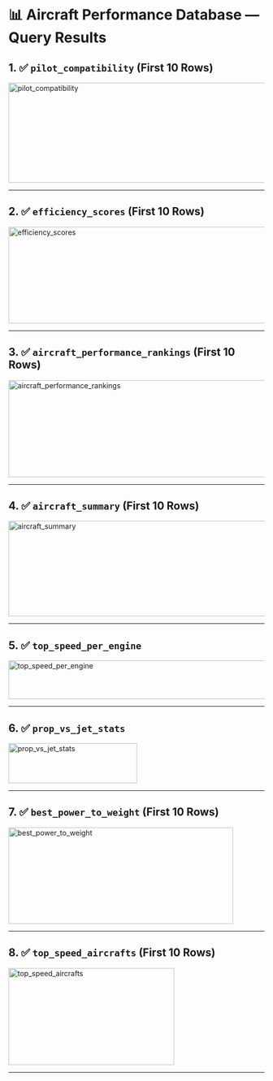 # 📊 Aircraft Performance Database — Query Results



## 1. ✅ `pilot_compatibility` (First 10 Rows)

<img width="598" height="197" alt="pilot_compatibility" src="https://github.com/user-attachments/assets/9ddc13a9-42ae-4930-a2fb-3c641f0382e3" />

---

## 2. ✅ `efficiency_scores` (First 10 Rows)

<img width="768" height="190" alt="efficiency_scores" src="https://github.com/user-attachments/assets/138e8b91-6986-4701-8da8-91fd48ac0d09" />

---

## 3. ✅ `aircraft_performance_rankings` (First 10 Rows)

<img width="778" height="191" alt="aircraft_performance_rankings" src="https://github.com/user-attachments/assets/b8aa4836-c582-4c43-850d-9edbd3c51327" />

---

## 4. ✅ `aircraft_summary` (First 10 Rows)

<img width="545" height="188" alt="aircraft_summary" src="https://github.com/user-attachments/assets/a256d165-1aed-4fe0-9a78-42e8ca181a08" />

---

## 5. ✅ `top_speed_per_engine`

<img width="515" height="76" alt="top_speed_per_engine" src="https://github.com/user-attachments/assets/5245c64c-6acb-4bc1-8db0-2886e99668d4" />

---

## 6. ✅ `prop_vs_jet_stats`

<img width="253" height="79" alt="prop_vs_jet_stats" src="https://github.com/user-attachments/assets/3303b946-112e-4eeb-8627-670d23928f4e" />

---

## 7. ✅ `best_power_to_weight` (First 10 Rows)

<img width="442" height="190" alt="best_power_to_weight" src="https://github.com/user-attachments/assets/ee773be1-08e1-4b17-a032-59a58eddef78" />

---

## 8. ✅ `top_speed_aircrafts` (First 10 Rows)

<img width="326" height="191" alt="top_speed_aircrafts" src="https://github.com/user-attachments/assets/43b0b43d-ec8e-4a31-9053-1ce3142469d1" />

---


